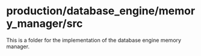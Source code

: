 # production/database_engine/memory_manager/src
This is a folder for the implementation of the database engine memory manager.
